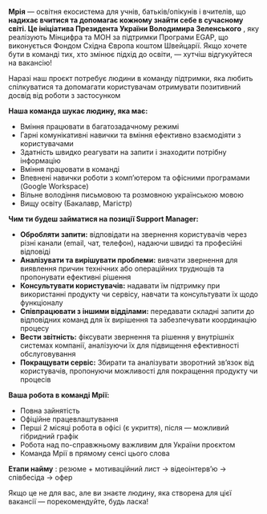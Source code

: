 **Мрія** — освітня екосистема для учнів, батьків/опікунів і вчителів, що
**надихає вчитися та допомагає кожному знайти себе в сучасному світі. Це
ініціатива Президента України Володимира Зеленського** , яку реалізують
Мінцифра та МОН за підтримки Програми EGAP, що виконується Фондом Східна
Європа коштом Швейцарії. Якщо хочете бути в команді тих, хто змінює підхід до
освіти, — хутчіш відгукуйтеся на вакансію!  
  
Наразі наш проєкт потребує людини в команду підтримки, яка любить спілкуватися
та допомагати користувачам отримувати позитивний досвід від роботи з
застосунком

**Наша команда шукає людину, яка має:**

  * Вміння працювати в багатозадачному режимі
  * Гарні комунікативні навички та вміння ефективно взаємодіяти з користувачами
  * Здатність швидко реагувати на запити і знаходити потрібну інформацію
  * Вміння працювати в команді
  * Впевнені навички роботи з комп’ютером та офісними програмами (Google Workspace)
  * Вільне володіння письмовою та розмовною українською мовою
  * Вищу освіту (Бакалавр, Магістр) 

**Чим ти будеш займатися на позиції Support Manager:**

  * **Обробляти запити:** відповідати на звернення користувачів через різні канали (email, чат, телефон), надаючи швидкі та професійні відповіді
  * **Аналізувати та вирішувати проблеми:** вивчати звернення для виявлення причин технічних або операційних труднощів та пропонувати ефективні рішення
  * **Консультувати користувачів:** надавати їм підтримку при використанні продукту чи сервісу, навчати та консультувати їх щодо функціоналу
  * **Співпрацювати з іншими відділами:** передавати складні запити до відповідних команд для їх вирішення та забезпечувати координацію процесу
  * **Вести звітність:** фіксувати звернення та рішення у внутрішніх системах компанії, аналізуючи їх для підвищення ефективності обслуговування
  * **Покращувати сервіс:** Збирати та аналізувати зворотний зв’язок від користувачів, пропонуючи можливості для покращення продукту чи процесів

**Ваша робота в команді Мрії:**

  * Повна зайнятість
  * Офіційне працевлаштування
  * Перші 2 місяці робота в офісі (є укриття), після — можливий гібридний графік
  * Робота над по-справжньому важливим для України проєктом
  * Команда Мрії в прямому сенсі цього слова

**Етапи найму** : резюме + мотиваційний лист -> відеоінтерв’ю -> співбесіда ->
офер

Якщо це не для вас, але ви знаєте людину, яка створена для цієї вакансії —
порекомендуйте, будь ласка!